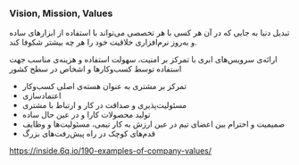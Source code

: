 ### Vision, Mission, Values

تبدیل دنیا به جایی که در آن هر کسی با هر تخصصی می‌تواند با استفاده از ابزارهای ساده و به‌روز نرم‌افزاری خلاقیت خود را هر چه بیشتر شکوفا کند.

ارائه‌ی سرویس‌های ابری با تمرکز بر امنیت، سهولت استفاده و هزینه‌ی مناسب جهت استفاده توسط کسب‌وکارها و اشخاص در سطح کشور

* تمرکز بر مشتری به عنوان هسته‌ی اصلی کسب‌و‌کار
* اعتمادسازی
* مسئولیت‌پذیری و صداقت در کار و ارتباط با مشتری
* تولید محصولات کارا و در عین حال ساده
* صمیمیت و احترام بین اعضای تیم در عین ارزش به کار تیمی، مسئولیت‌ها و وظایف
* قدم‌های کوچک در راه پیش‌رفت‌های بزرگ

https://inside.6q.io/190-examples-of-company-values/
